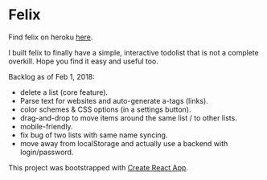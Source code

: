 # Felix
Find felix on heroku [here](felixlist.herokuapp.com).

I built felix to finally have a simple, interactive todolist that is not a complete overkill. Hope you find it easy and useful too.

Backlog as of Feb 1, 2018:
- delete a list (core feature).
- Parse text for websites and auto-generate a-tags (links).
- color schemes & CSS options (in a settings button).
- drag-and-drop to move items around the same list / to other lists.
- mobile-friendly.
- fix bug of two lists with same name syncing.
- move away from localStorage and actually use a backend with login/password.

This project was bootstrapped with [Create React App](https://github.com/facebookincubator/create-react-app).
